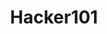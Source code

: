 ---
title: Hacker101
description: A free class for web security. Whether you’re a programmer with an interest in bug bounties or a seasoned security professional, Hacker101 has something to teach you. 
url: https://www.hacker101.com/
image:
    # url: '/assets/images/cafe.png'
    # alt: 'Cafe'
tags: ['ctf', 'learn']
listedDate: 2023-11-09
published: true
---